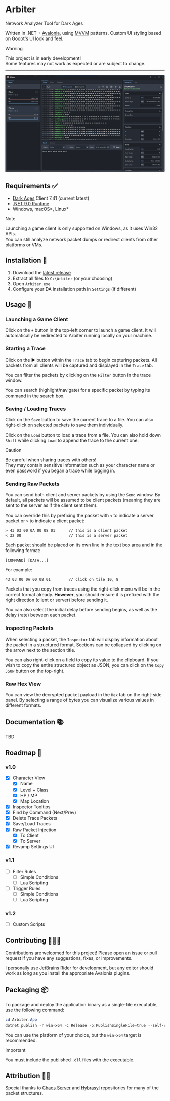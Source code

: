 ﻿# Arbiter

Network Analyzer Tool for Dark Ages

Written in .NET + [Avalonia](https://docs.avaloniaui.net/docs/welcome), using [MVVM](https://learn.microsoft.com/en-us/dotnet/communitytoolkit/mvvm/) patterns.
Custom UI styling based on [Godot's](https://godotengine.org/) UI look and feel.

> [!WARNING]
> This project is in early development!  
> Some features may not work as expected or are subject to change.

---

<img src="docs/src/screenshots/Arbiter.png"/>

## Requirements ✅

- [Dark Ages](https://www.darkages.com) Client 7.41 (current latest)
- [.NET 9.0 Runtime](https://dotnet.microsoft.com/en-us/download/dotnet/9.0)
- Windows, macOS*, Linux*

> [!NOTE]
> Launching a game client is only supported on Windows, as it uses Win32 APIs.  
> You can still analyze network packet dumps or redirect clients from other platforms or VMs.

## Installation 💾

1. Download the [latest release](https://github.com/ewrogers/Arbiter/releases/)
2. Extract all files to `C:\Arbiter` (or your choosing)
3. Open `Arbiter.exe`
4. Configure your DA installation path in `Settings` (if different)

## Usage 📜

### Launching a Game Client

Click on the `+` button in the top-left corner to launch a game client.
It will automatically be redirected to Arbiter running locally on your machine.

### Starting a Trace

Click on the ▶️ button within the `Trace` tab to begin capturing packets.
All packets from all clients will be captured and displayed in the `Trace` tab.

You can filter the packets by clicking on the `Filter` button in the trace window.

You can search (highlight/navigate) for a specific packet by typing its command in the search box.

### Saving / Loading Traces

Click on the `Save` button to save the current trace to a file.
You can also right-click on selected packets to save them individually.

Click on the `Load` button to load a trace from a file.
You can also hold down `Shift` while clicking `Load` to append the trace to the current one.

> [!CAUTION]
> Be careful when sharing traces with others!  
> They may contain sensitive information such as your character name or even password if you began a trace while logging in.

### Sending Raw Packets

You can send both client and server packets by using the `Send` window.
By default, all packets will be assumed to be client packets (meaning they are sent to the server as if the client sent them).

You can override this by prefixing the packet with `<` to indicate a server packet or `>` to indicate a client packet:

```
> 43 03 00 0A 00 08 01      // this is a client packet
< 32 00                     // this is a server packet
```

Each packet should be placed on its own line in the text box area and in the following format:

```
[COMMAND] [DATA...]
```

For example:

```
43 03 00 0A 00 08 01        // click on tile 10, 8
```

Packets that you copy from traces using the right-click menu will be in the correct format already.
**However**, you should ensure it is prefixed with the right direction (client or server) before sending it.

You can also select the initial delay before sending begins, as well as the delay (rate) between each packet.

### Inspecting Packets

When selecting a packet, the `Inspector` tab will display information about the packet in a structured format.
Sections can be collapsed by clicking on the arrow next to the section title.

You can also right-click on a field to copy its value to the clipboard.
If you wish to copy the entire structured object as JSON, you can click on the `Copy JSON` button on the top-right.

### Raw Hex View

You can view the decrypted packet payload in the `Hex` tab on the right-side panel.
By selecting a range of bytes you can visualize various values in different formats.

## Documentation 📚

TBD

## Roadmap 📌

### v1.0

- [x] Character View
  - [x] Name
  - [x] Level + Class
  - [x] HP / MP
  - [x] Map Location
- [x] Inspector Tooltips
- [x] Find by Command (Next/Prev)
- [x] Delete Trace Packets
- [x] Save/Load Traces
- [x] Raw Packet Injection
  - [x] To Client
  - [x] To Server
- [x] Revamp Settings UI

### v1.1

- [ ] Filter Rules
    - [ ] Simple Conditions
    - [ ] Lua Scripting
- [ ] Trigger Rules
    - [ ] Simple Conditions
    - [ ] Lua Scripting

### v1.2

- [ ] Custom Scripts

## Contributing 👨🏻‍💻

Contributions are welcomed for this project! Please open an issue or pull request if you have any suggestions, fixes, or improvements.

I personally use JetBrains Rider for development, but any editor should work as long as you install the appropriate Avalonia plugins.

## Packaging 📦

To package and deploy the application binary as a single-file executable, use the following command:

```powershell
cd Arbiter.App
dotnet publish -r win-x64 -c Release -p:PublishSingleFile=true --self-contained false
```

You can use the platform of your choice, but the `win-x64` target is recommended.

> [!IMPORTANT]
> You must include the published `.dll` files with the executable.

## Attribution 🙏🏻

Special thanks to [Chaos Server](https://github.com/Sichii/Chaos-Server) and [Hybrasyl](https://github.com/hybrasyl/server) repositories for many of the packet structures.
